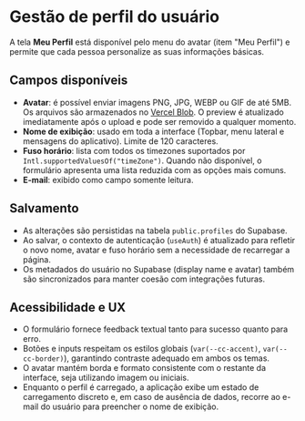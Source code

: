 # Gestão de perfil do usuário

A tela **Meu Perfil** está disponível pelo menu do avatar (item "Meu Perfil") e permite que cada pessoa personalize as suas informações básicas.

## Campos disponíveis
- **Avatar**: é possível enviar imagens PNG, JPG, WEBP ou GIF de até 5MB. Os arquivos são armazenados no [Vercel Blob](https://vercel.com/docs/storage/vercel-blob). O preview é atualizado imediatamente após o upload e pode ser removido a qualquer momento.
- **Nome de exibição**: usado em toda a interface (Topbar, menu lateral e mensagens do aplicativo). Limite de 120 caracteres.
- **Fuso horário**: lista com todos os timezones suportados por `Intl.supportedValuesOf("timeZone")`. Quando não disponível, o formulário apresenta uma lista reduzida com as opções mais comuns.
- **E-mail**: exibido como campo somente leitura.

## Salvamento
- As alterações são persistidas na tabela `public.profiles` do Supabase.
- Ao salvar, o contexto de autenticação (`useAuth`) é atualizado para refletir o novo nome, avatar e fuso horário sem a necessidade de recarregar a página.
- Os metadados do usuário no Supabase (display name e avatar) também são sincronizados para manter coesão com integrações futuras.

## Acessibilidade e UX
- O formulário fornece feedback textual tanto para sucesso quanto para erro.
- Botões e inputs respeitam os estilos globais (`var(--cc-accent)`, `var(--cc-border)`), garantindo contraste adequado em ambos os temas.
- O avatar mantém borda e formato consistente com o restante da interface, seja utilizando imagem ou iniciais.
- Enquanto o perfil é carregado, a aplicação exibe um estado de carregamento discreto e, em caso de ausência de dados, recorre ao e-mail do usuário para preencher o nome de exibição.
